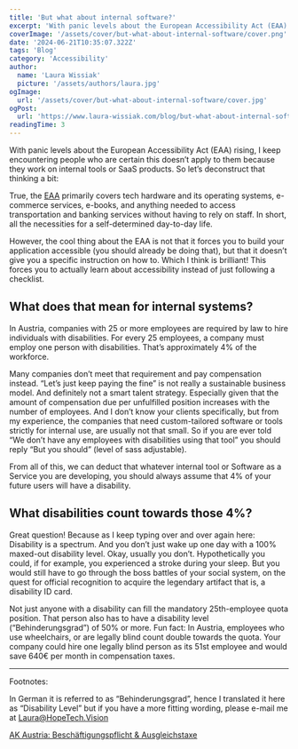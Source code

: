 ```yaml
---
title: 'But what about internal software?'
excerpt: 'With panic levels about the European Accessibility Act (EAA) rising, I keep encountering people who are certain this doesn’t apply to them because they work on internal tools ...'
coverImage: '/assets/cover/but-what-about-internal-software/cover.png'
date: '2024-06-21T10:35:07.322Z'
tags: 'Blog'
category: 'Accessibility'
author:
  name: 'Laura Wissiak'
  picture: '/assets/authors/laura.jpg'
ogImage:
  url: '/assets/cover/but-what-about-internal-software/cover.jpg'
ogPost:
  url: 'https://www.laura-wissiak.com/blog/but-what-about-internal-software'
readingTime: 3
---
```


With panic levels about the European Accessibility Act (EAA) rising, I keep encountering people who are certain this doesn’t apply to them because they work on internal tools or SaaS products. So let’s deconstruct that thinking a bit:

True, the [EAA](https://ec.europa.eu/social/main.jsp?catId=1202) primarily covers tech hardware and its operating systems, e-commerce services, e-books, and anything needed to access transportation and banking services without having to rely on staff. In short, all the necessities for a self-determined day-to-day life.

However, the cool thing about the EAA is not that it forces you to build your application accessible (you should already be doing that), but that it doesn’t give you a specific instruction on how to. Which I think is brilliant! This forces you to actually learn about accessibility instead of just following a checklist.

## What does that mean for internal systems?

In Austria, companies with 25 or more employees are required by law to hire individuals with disabilities. For every 25 employees, a company must employ one person with disabilities. That’s approximately 4% of the workforce.

Many companies don’t meet that requirement and pay compensation instead. “Let’s just keep paying the fine” is not really a sustainable business model. And definitely not a smart talent strategy. Especially given that the amount of compensation due per unfulfilled position increases with the number of employees. And I don’t know your clients specifically, but from my experience, the companies that need custom-tailored software or tools strictly for internal use, are usually not that small. So if you are ever told “We don’t have any employees with disabilities using that tool” you should reply “But you should” (level of sass adjustable).

From all of this, we can deduct that whatever internal tool or Software as a Service you are developing, you should always assume that 4% of your future users will have a disability.

## What disabilities count towards those 4%?

Great question! Because as I keep typing over and over again here: Disability is a spectrum. And you don’t just wake up one day with a 100% maxed-out disability level. Okay, usually you don’t. Hypothetically you could, if for example, you experienced a stroke during your sleep. But you would still have to go through the boss battles of your social system, on the quest for official recognition to acquire the legendary artifact that is, a disability ID card.

Not just anyone with a disability can fill the mandatory 25th-employee quota position. That person also has to have a disability level (“Behinderungsgrad”) of 50% or more. Fun fact: In Austria, employees who use wheelchairs, or are legally blind count double towards the quota. Your company could hire one legally blind person as its 51st employee and would save 640€ per month in compensation taxes.

---

Footnotes:

In German it is referred to as “Behinderungsgrad”, hence I translated it here as “Disability Level” but if you have a more fitting wording, please e-mail me at Laura@HopeTech.Vision

[AK Austria: Beschäftigungspflicht & Ausgleichstaxe](https://www.arbeiterkammer.at/beratung/arbeitundrecht/arbeitundbehinderung/Beschaeftigungspflicht.html)

